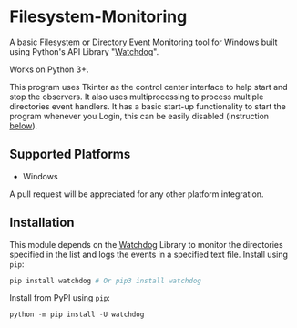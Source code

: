 # Filesystem-Monitoring
A basic Filesystem or Directory Event Monitoring tool for Windows built using Python's API Library "[Watchdog](https://github.com/gorakhargosh/watchdog)".

Works on Python 3+.

This program uses Tkinter as the control center interface to help start and stop the observers. It also uses multiprocessing to process multiple directories event handlers. It has a basic start-up functionality to start the program whenever you Login, this can be easily disabled (instruction [below](https://github.com/Chefcury1/Filesystem-Monitoring#disable-startup-functionality)). 


## Supported Platforms
- Windows

A pull request will be appreciated for any other platform integration.

## Installation

This module depends on the [Watchdog](https://github.com/gorakhargosh/watchdog) Library to monitor the directories specified in the list and logs the events in a specified text file. 
Install using `pip`:

```Python
pip install watchdog # Or pip3 install watchdog
```

Install from PyPI using `pip`:

```Python
python -m pip install -U watchdog
```





